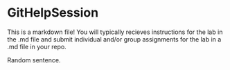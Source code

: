 # GitHelpSession

This is a markdown file! You will typically recieves instructions for the lab in the .md file and submit individual and/or group assignments for the lab in a .md file in your repo.

Random sentence.